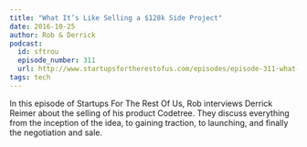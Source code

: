 ```yaml
---
title: "What It’s Like Selling a $128k Side Project"
date: 2016-10-25
author: Rob & Derrick
podcast:
  id: sftrou
  episode_number: 311
  url: http://www.startupsfortherestofus.com/episodes/episode-311-what-its-like-selling-a-128k-side-project-with-guest-derrick-reimer
tags: tech
---
```


In this episode of Startups For The Rest Of Us, Rob interviews Derrick Reimer about the selling of his product Codetree. They discuss everything from the inception of the idea, to gaining traction, to launching, and finally the negotiation and sale.
